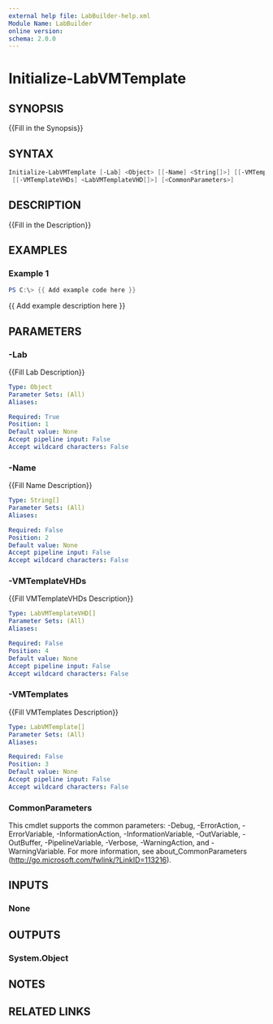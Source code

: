 ```yaml
---
external help file: LabBuilder-help.xml
Module Name: LabBuilder
online version:
schema: 2.0.0
---
```


# Initialize-LabVMTemplate

## SYNOPSIS

{{Fill in the Synopsis}}

## SYNTAX

```powershell
Initialize-LabVMTemplate [-Lab] <Object> [[-Name] <String[]>] [[-VMTemplates] <LabVMTemplate[]>]
 [[-VMTemplateVHDs] <LabVMTemplateVHD[]>] [<CommonParameters>]
```

## DESCRIPTION

{{Fill in the Description}}

## EXAMPLES

### Example 1

```powershell
PS C:\> {{ Add example code here }}
```

{{ Add example description here }}

## PARAMETERS

### -Lab

{{Fill Lab Description}}

```yaml
Type: Object
Parameter Sets: (All)
Aliases:

Required: True
Position: 1
Default value: None
Accept pipeline input: False
Accept wildcard characters: False
```

### -Name

{{Fill Name Description}}

```yaml
Type: String[]
Parameter Sets: (All)
Aliases:

Required: False
Position: 2
Default value: None
Accept pipeline input: False
Accept wildcard characters: False
```

### -VMTemplateVHDs

{{Fill VMTemplateVHDs Description}}

```yaml
Type: LabVMTemplateVHD[]
Parameter Sets: (All)
Aliases:

Required: False
Position: 4
Default value: None
Accept pipeline input: False
Accept wildcard characters: False
```

### -VMTemplates

{{Fill VMTemplates Description}}

```yaml
Type: LabVMTemplate[]
Parameter Sets: (All)
Aliases:

Required: False
Position: 3
Default value: None
Accept pipeline input: False
Accept wildcard characters: False
```

### CommonParameters

This cmdlet supports the common parameters: -Debug, -ErrorAction, -ErrorVariable, -InformationAction, -InformationVariable, -OutVariable, -OutBuffer, -PipelineVariable, -Verbose, -WarningAction, and -WarningVariable.
For more information, see about_CommonParameters (http://go.microsoft.com/fwlink/?LinkID=113216).

## INPUTS

### None

## OUTPUTS

### System.Object

## NOTES

## RELATED LINKS
